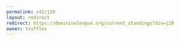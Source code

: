 ```yaml
---
permalink: s42/j20
layout: redirect
redirect: https://dominionleague.org/current_standings?div=j20
owner: truffles
---
```

